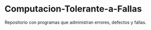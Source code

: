 # Computacion-Tolerante-a-Fallas
Repositorio con programas que administran errores, defectos y fallas.
